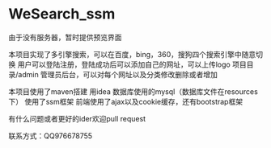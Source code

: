 # WeSearch_ssm
由于没有服务器，暂时提供预览界面

本项目实现了多引擎搜索，可以在百度，bing，360，搜狗四个搜索引擎中随意切换
用户可以登陆注册，登陆成功后可以添加自己的网址，可以上传logo
项目目录/admin 管理员后台，可以对每个网址以及分类修改删除或者增加

本项目使用了maven搭建 用idea 
数据库使用的mysql（数据库文件在resources下）
使用了ssm框架
前端使用了ajax以及cookie缓存，还有bootstrap框架

有什么问题或者更好的ider欢迎pull request

联系方式：QQ976678755
